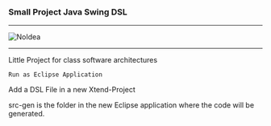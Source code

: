 ### Small Project Java Swing DSL
---
![NoIdea](http://cathyreisenwitz.com/wp-content/uploads/2016/01/no.jpg)

---
Little Project for class software architectures

```
Run as Eclipse Application
```

Add a DSL File in a new Xtend-Project

src-gen is the folder in the new Eclipse application where the code will be generated.
